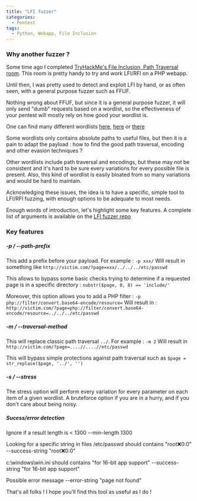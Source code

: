 ```yaml
---
title: "LFI fuzzer"
categories:
  - Pentest
tags:
  - Python, Webapp, File Inclusion
---
```



### Why another fuzzer ?

Some time ago I completed [TryHackMe's File Inclusion, Path Traversal room](https://tryhackme.com/r/room/filepathtraversal). This room is pretty handy to try and work LFI/RFI on a PHP webapp.

Until then, I was pretty used to detect and exploit LFI by hand, or as often seen, with a general purpose fuzzer such as FFUF.

Nothing wrong about FFUF, but since it is a general purpose fuzzer, it will only send "dumb" requests based on a wordlist, so the effectiveness of your pentest will mostly rely on how good your wordlist is.

One can find many different wordlists [here](https://github.com/carlospolop/Auto_Wordlists/blob/main/wordlists/file_inclusion_linux.txt), [here](https://github.com/emadshanab/LFI-Payload-List/blob/master/LFI%20payloads.txt) or [there](https://github.com/DragonJAR/Security-Wordlist/blob/main/LFI-WordList-Linux)

Some wordlists only contains absolute paths to useful files, but then it is a pain to adapt the payload : how to find the good path traversal, encoding and other evasion techniques ?

Other wordlists include path traversal and encodings, but these may not be consistent and it's hard to be sure every variations for every possible file is present. Also, this kind of wordlist is easily bloated from so many variations and would be hard to maintain.

Acknowledging these issues, the idea is to have a specific, simple tool to LFI/RFI fuzzing, with enough options to be adequate to most needs.

Enough words of introduction, let's highlight some key features. A complete list of arguments is available on the [LFI fuzzer repo](https://github.com/20100dbg/Python-Stuff/tree/master/LFI_fuzzer)


### Key features

##### -p / --path-prefix
This add a prefix before your payload.
For example : `-p xxx/`
Will result in something like `http://victim.com/?page=xxx/../../../etc/passwd`

This allows to bypass some basic checks trying to determine if a requested page is in a specific directory : `substr($page, 0, 8) == 'include/'`

Moreover, this option allows you to add a PHP filter : `-p php://filter/convert.base64-encode/resource=`
Will result in : `http://victim.com/?page=php://filter/convert.base64-encode/resource=../../../etc/passwd`


##### -m / --traversal-method
This will replace classic path traversal `../`.
For example : `-m 2`
Will result in `http://victim.com/?page=....//....//etc/passwd`

This will bypass simple protections against path traversal such as `$page = str_replace($page, '../', '')`


##### -s / --stress
The stress option will perform every variation for every parameter on each item of a given wordlist. A bruteforce option if you are in a hurry, and if you don't care about being noisy.


##### Sucess/error detection

Ignore if a result length is < 1300
--min-length 1300

Looking for a specific string in files
/etc/passwd should contains "root:x:0:0"
--success-string "root:x:0:0"

c:\windows\win.ini should contains "for 16-bit app support"
--success-string "for 16-bit app support"

Possible error message
--error-string "page not found"


That's all folks ! I hope you'll find this tool as useful as I do !

